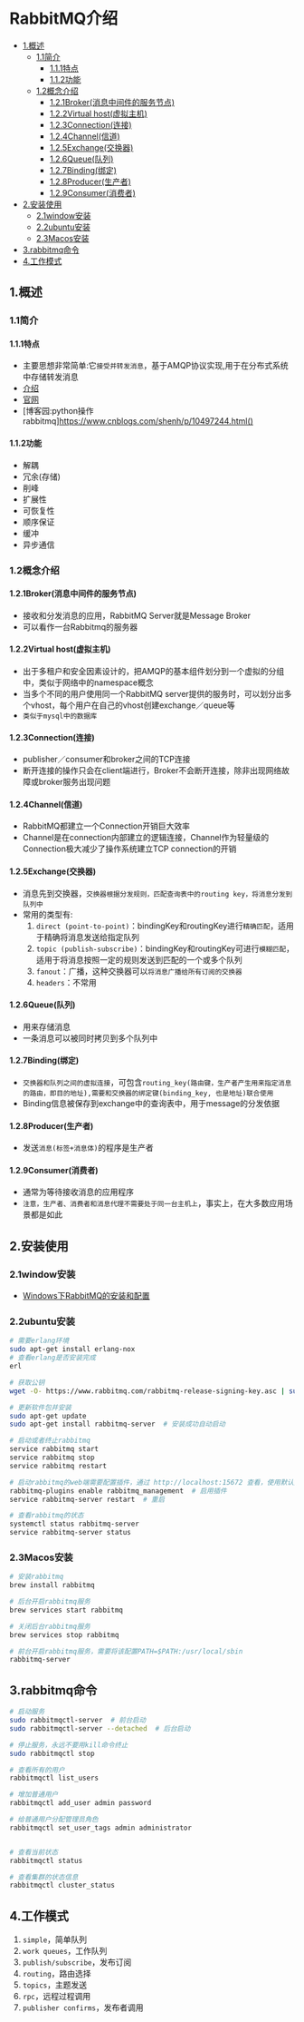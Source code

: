 # RabbitMQ介绍

<!-- vim-markdown-toc Marked -->

* [1.概述](#1.概述)
    - [1.1简介](#1.1简介)
        + [1.1.1特点](#1.1.1特点)
        + [1.1.2功能](#1.1.2功能)
    - [1.2概念介绍](#1.2概念介绍)
        + [1.2.1Broker(消息中间件的服务节点)](#1.2.1broker(消息中间件的服务节点))
        + [1.2.2Virtual host(虚拟主机)](#1.2.2virtual-host(虚拟主机))
        + [1.2.3Connection(连接)](#1.2.3connection(连接))
        + [1.2.4Channel(信道)](#1.2.4channel(信道))
        + [1.2.5Exchange(交换器)](#1.2.5exchange(交换器))
        + [1.2.6Queue(队列)](#1.2.6queue(队列))
        + [1.2.7Binding(绑定)](#1.2.7binding(绑定))
        + [1.2.8Producer(生产者)](#1.2.8producer(生产者))
        + [1.2.9Consumer(消费者)](#1.2.9consumer(消费者))
* [2.安装使用](#2.安装使用)
    - [2.1window安装](#2.1window安装)
    - [2.2ubuntu安装](#2.2ubuntu安装)
    - [2.3Macos安装](#2.3macos安装)
* [3.rabbitmq命令](#3.rabbitmq命令)
* [4.工作模式](#4.工作模式)

<!-- vim-markdown-toc -->

## 1.概述

### 1.1简介

#### 1.1.1特点

- 主要思想非常简单:它`接受并转发消息`，基于AMQP协议实现,用于在分布式系统中存储转发消息
- [介绍](http://www.belonk.com/c/rabbitmq_intro_helloworld.html)
- [官网](https://www.rabbitmq.com/)
- [博客园:python操作rabbitmq]https://www.cnblogs.com/shenh/p/10497244.html()

#### 1.1.2功能

- 解耦
- 冗余(存储)
- 削峰
- 扩展性
- 可恢复性
- 顺序保证
- 缓冲
- 异步通信

### 1.2概念介绍

#### 1.2.1Broker(消息中间件的服务节点)

- 接收和分发消息的应用，RabbitMQ Server就是Message Broker
- 可以看作一台Rabbitmq的服务器

#### 1.2.2Virtual host(虚拟主机)

- 出于多租户和安全因素设计的，把AMQP的基本组件划分到一个虚拟的分组中，类似于网络中的namespace概念
- 当多个不同的用户使用同一个RabbitMQ server提供的服务时，可以划分出多个vhost，每个用户在自己的vhost创建exchange／queue等
- `类似于mysql中的数据库`

#### 1.2.3Connection(连接)

- publisher／consumer和broker之间的TCP连接
- 断开连接的操作只会在client端进行，Broker不会断开连接，除非出现网络故障或broker服务出现问题

#### 1.2.4Channel(信道)

- RabbitMQ都建立一个Connection开销巨大效率
- Channel是在connection内部建立的逻辑连接，Channel作为轻量级的Connection极大减少了操作系统建立TCP connection的开销

#### 1.2.5Exchange(交换器)

- 消息先到交换器，`交换器根据分发规则，匹配查询表中的routing key，将消息分发到队列中`
- 常用的类型有:
  1. `direct (point-to-point)`：bindingKey和routingKey进行`精确匹配`，适用于精确将消息发送给指定队列
  2. `topic (publish-subscribe)`：bindingKey和routingKey可进行`模糊匹配`，适用于将消息按照一定的规则发送到匹配的一个或多个队列
  3. `fanout`：广播，这种交换器可以`将消息广播给所有订阅的交换器`
  4. `headers`：不常用

#### 1.2.6Queue(队列)

- 用来存储消息
- 一条消息可以被同时拷贝到多个队列中

#### 1.2.7Binding(绑定)

- `交换器和队列之间的虚拟连接`，可包含`routing_key(路由键，生产者产生用来指定消息的路由，即目的地址),需要和交换器的绑定键(binding_key, 也是地址)联合使用`
- Binding信息被保存到exchange中的查询表中，用于message的分发依据

#### 1.2.8Producer(生产者)

- 发送`消息(标签+消息体)`的程序是生产者

#### 1.2.9Consumer(消费者)

- 通常为等待接收消息的应用程序
- `注意，生产者、消费者和消息代理不需要处于同一台主机上`，事实上，在大多数应用场景都是如此

## 2.安装使用

### 2.1window安装

- [Windows下RabbitMQ的安装和配置](https://blog.csdn.net/zhm3023/article/details/82217222)

### 2.2ubuntu安装

```sh
# 需要erlang环境
sudo apt-get install erlang-nox
# 查看erlang是否安装完成
erl

# 获取公钥
wget -O- https://www.rabbitmq.com/rabbitmq-release-signing-key.asc | sudo apt-key add -

# 更新软件包并安装
sudo apt-get update
sudo apt-get install rabbitmq-server  # 安装成功自动启动

# 启动或者终止rabbitmq
service rabbitmq start
service rabbitmq stop
service rabbitmq restart

# 启动rabbitmq的web端需要配置插件，通过 http://localhost:15672 查看，使用默认账户guest/guest 登录
rabbitmq-plugins enable rabbitmq_management  # 启用插件
service rabbitmq-server restart  # 重启

# 查看rabbitmq的状态
systemctl status rabbitmq-server
service rabbitmq-server status
```

### 2.3Macos安装

```sh
# 安装rabbitmq
brew install rabbitmq

# 后台开启rabbitmq服务
brew services start rabbitmq

# 关闭后台rabbitmq服务
brew services stop rabbitmq

# 前台开启rabbitmq服务，需要将该配置PATH=$PATH:/usr/local/sbin
rabbitmq-server
```

## 3.rabbitmq命令

```sh
# 启动服务
sudo rabbitmqctl-server  # 前台启动
sudo rabbitmqctl-server --detached  # 后台启动

# 停止服务，永远不要用kill命令终止
sudo rabbitmqctl stop

# 查看所有的用户
rabbitmqctl list_users

# 增加普通用户
rabbitmqctl add_user admin password

# 给普通用户分配管理员角色
rabbitmqctl set_user_tags admin administrator


# 查看当前状态
rabbitmqctl status

# 查看集群的状态信息
rabbitmqctl cluster_status
```

## 4.工作模式

1. `simple`，简单队列
2. `work queues`，工作队列
3. `publish/subscribe`，发布订阅
4. `routing`，路由选择
5. `topics`，主题发送
6. `rpc`，远程过程调用
7. `publisher confirms`，发布者调用

